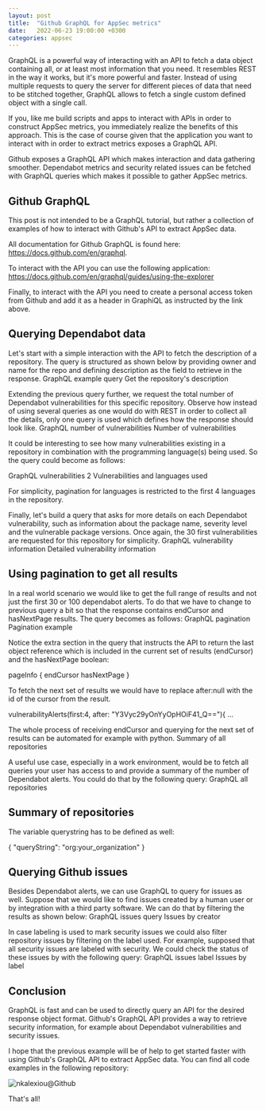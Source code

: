 ```yaml
---
layout: post
title:  "Github GraphQL for AppSec metrics"
date:   2022-06-23 19:00:00 +0300
categories: appsec
---
```


GraphQL is a powerful way of interacting with an API to fetch a data object containing all, or at least most information that you need. It resembles REST in the way it works, but it's more powerful and faster. Instead of using multiple requests to query the server for different pieces of data that need to be stitched together, GraphQL allows to fetch a single custom defined object with a single call.

If you, like me build scripts and apps to interact with APIs in order to construct AppSec metrics, you immediately realize the benefits of this approach. This is the case of course given that the application you want to interact with in order to extract metrics exposes a GraphQL API.

Github exposes a GraphQL API which makes interaction and data gathering smoother. Dependabot metrics and security related issues can be fetched with GraphQL queries which makes it possible to gather AppSec metrics.

## Github GraphQL

This post is not intended to be a GraphQL tutorial, but rather a collection of examples of how to interact with Github's API to extract AppSec data.

All documentation for Github GraphQL is found here: https://docs.github.com/en/graphql.

To interact with the API you can use the following application: https://docs.github.com/en/graphql/guides/using-the-explorer

Finally, to interact with the API you need to create a personal access token from Github and add it as a header in GraphiQL as instructed by the link above.

## Querying Dependabot data

Let's start with a simple interaction with the API to fetch the description of a repository. The query is structured as shown below by providing owner and name for the repo and defining description as the field to retrieve in the response.
GraphQL example query
Get the repository's description

Extending the previous query further, we request the total number of Dependabot vulnerabilities for this specific repository. Observe how instead of using several queries as one would do with REST in order to collect all the details, only one query is used which defines how the response should look like.
GraphQL number of vulnerabilities
Number of vulnerabilities

It could be interesting to see how many vulnerabilities existing in a  repository in combination with the programming language(s) being used. So the query could become as follows:

GraphQL vulnerabilities 2
Vulnerabilities and languages used

For simplicity, pagination for languages is restricted to the first 4 languages in the repository.

Finally, let's build a query that asks for more details on each Dependabot vulnerability, such as information about the package name, severity level and the vulnerable package versions. Once again, the 30 first vulnerabilities are requested for this repository for simplicity.
GraphQL vulnerability information
Detailed vulnerability information

## Using pagination to get all results

In a real world scenario we would like to get the full range of results and not just the first 30 or 100 dependabot alerts. To do that we have to change to previous query a bit so that the response contains endCursor and hasNextPage results. The query becomes as follows:
GraphQL pagination
Pagination example

Notice the extra section in the query that instructs the API to return the last object reference which is included in the current set of results (endCursor) and the hasNextPage boolean:

pageInfo {
    endCursor
    hasNextPage
}

To fetch the next set of results we would have to replace after:null with the id of the cursor from the result.


vulnerabilityAlerts(first:4, after: "Y3Vyc29yOnYyOpHOiF41_Q=="){
...

The whole process of receiving endCursor and querying for the next set of results can be automated for example with python.
Summary of all repositories

A useful use case, especially in a work environment, would be to fetch all queries your user has access to and provide a summary of the number of Dependabot alerts. You could do that by the following query:
GraphQL all repositories

## Summary of repositories

The variable querystring has to be defined as well:

{
  "queryString": "org:your_organization"
}

## Querying Github issues

Besides Dependabot alerts, we can use GraphQL to query for issues as well. Suppose that we would like to find issues created by a human user or by integration with a third party software. We can do that by filtering the results as shown below:
GraphQL issues query
Issues by creator

In case labeling is used to mark security issues we could also filter repository issues by filtering on the label used. For example, supposed that all security issues are labeled with security. We could check the status of these issues by with the following query:
GraphQL issues label
Issues by label

## Conclusion

GraphQL is fast and can be used to directly query an API for the desired response object format. Github's GraphQL API provides a way to retrieve security information, for example about Dependabot vulnerabilities and security issues.

I hope that the previous example will be of help to get started faster with using Github's GraphQL API to extract AppSec data. You can find all code examples in the following repository:

![nkalexiou@Github](https://github.com/nkalexiou/code_blocks/tree/main/graphQL?ref=appsecguy.se)

That's all!
